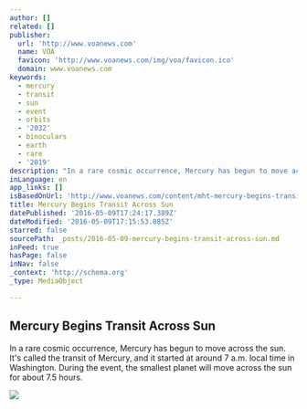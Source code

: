 ```yaml
---
author: []
related: []
publisher:
  url: 'http://www.voanews.com'
  name: VOA
  favicon: 'http://www.voanews.com/img/voa/favicon.ico'
  domain: www.voanews.com
keywords:
  - mercury
  - transit
  - sun
  - event
  - orbits
  - '2032'
  - binoculars
  - earth
  - rare
  - '2019'
description: "In a rare cosmic occurrence, Mercury has begun to move across the sun. It's called the transit of Mercury, and it started at around 7 a.m. local time in Washington. During the event, the smallest planet will move across the sun for about 7.5 hours."
inLanguage: en
app_links: []
isBasedOnUrl: 'http://www.voanews.com/content/mht-mercury-begins-transit-across-the-sun/3321540.html'
title: Mercury Begins Transit Across Sun
datePublished: '2016-05-09T17:24:17.389Z'
dateModified: '2016-05-09T17:15:53.085Z'
starred: false
sourcePath: _posts/2016-05-09-mercury-begins-transit-across-sun.md
inFeed: true
hasPage: false
inNav: false
_context: 'http://schema.org'
_type: MediaObject

---
```

<article style=""><h1>Mercury Begins Transit Across Sun</h1><p>In a rare cosmic occurrence, Mercury has begun to move across the sun. It's called the transit of Mercury, and it started at around 7 a.m. local time in Washington. During the event, the smallest planet will move across the sun for about 7.5 hours.</p><img src="http://gdb.voanews.com/610DD51B-91C1-4CBB-B5D4-809E1F8AA4E6_mw1024_mh1024_s.png" /></article>